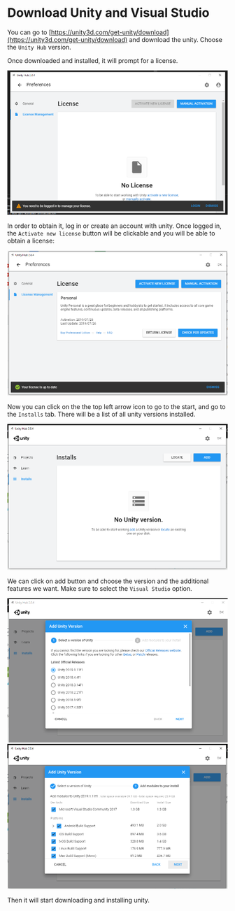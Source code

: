 # Download Unity and Visual Studio

You can go to [https://unity3d.com/get-unity/download](https://unity3d.com/get-unity/download) and download the unity. Choose the `Unity Hub` version.

Once downloaded and installed, it will prompt for a license.

![](../../../../images/2019-07-25-09-25-56.png)

In order to obtain it, log in or create an account with unity. Once logged in, the `Activate new license` button will be clickable and you will be able to obtain a license:

![](../../../../images/2019-07-25-09-29-56.png)

Now you can click on the the top left arrow icon to go to the start, and go to the `Installs` tab. There will be a list of all unity versions installed.

![](../../../../images/2019-07-25-09-31-40.png)

We can click on add button and choose the version and the additional features we want. Make sure to select the `Visual Studio` option.

![](../../../../images/2019-07-25-09-32-53.png)
![](../../../../images/2019-07-25-09-33-59.png)

Then it will start downloading and installing unity.
